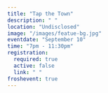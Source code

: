 ```yaml
---
title: "Tap the Town"
description: " "
location: "Undisclosed"
image: "/images/featue-bg.jpg"
eventdate: "September 10"
time: "7pm - 11:30pm"
registration:
  required: true
  active: false
  link: " "
froshevent: true
---
```


